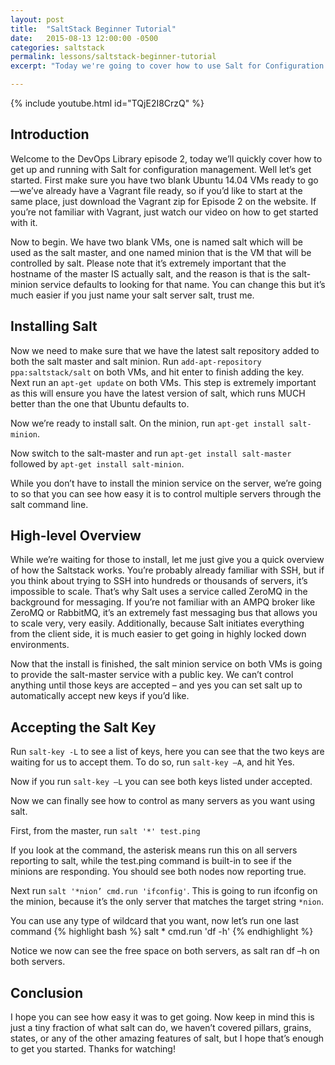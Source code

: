 ```yaml
---
layout: post
title:  "SaltStack Beginner Tutorial"
date:   2015-08-13 12:00:00 -0500
categories: saltstack
permalink: lessons/saltstack-beginner-tutorial
excerpt: "Today we're going to cover how to use Salt for Configuration Management.  First make sure you have two blank Ubuntu 14.04 VMs ready to go.  Next"

---
```

{% include youtube.html id="TQjE2I8CrzQ" %}

Introduction
------------

Welcome to the DevOps Library episode 2, today we’ll quickly cover how to get up and running with Salt for configuration management.  Well let’s get started.  First make sure you have two blank Ubuntu 14.04 VMs ready to go—we’ve already have a Vagrant file ready, so if you’d like to start at the same place, just download the Vagrant zip for Episode 2 on the website.  If you’re not familiar with Vagrant, just watch our video on how to get started with it.

Now to begin.  We have two blank VMs, one is named salt which will be used as the salt master, and one named minion that is the VM that will be controlled by salt.  Please note that it’s extremely important that the hostname of the master IS actually salt, and the reason is that is the salt-minion service defaults to looking for that name.  You can change this but it’s much easier if you just name your salt server salt, trust me.

Installing Salt
---------------
Now we need to make sure that we have the latest salt repository added to both the salt master and salt minion.  Run ```add-apt-repository ppa:saltstack/salt``` on both VMs, and hit enter to finish adding the key.  Next run an ```apt-get update``` on both VMs. This step is extremely important as this will ensure you have the latest version of salt, which runs MUCH better than the one that Ubuntu defaults to.

Now we’re ready to install salt.  On the minion, run ```apt-get install salt-minion```.

Now switch to the salt-master and run ```apt-get install salt-master``` followed by ```apt-get install salt-minion```.

While you don’t have to install the minion service on the server, we’re going to so that you can see how easy it is to control multiple servers through the salt command line.

High-level Overview
-------------------
While we’re waiting for those to install, let me just give you a quick overview of how the Saltstack works.  You’re probably already familiar with SSH, but if you think about trying to SSH into hundreds or thousands of servers, it’s impossible to scale.  That’s why Salt uses a service called ZeroMQ in the background for messaging.  If you’re not familiar with an AMPQ broker like ZeroMQ or RabbitMQ, it’s an extremely fast messaging bus that allows you to scale very, very easily.  Additionally, because Salt initiates everything from the client side, it is much easier to get going in highly locked down environments.

Now that the install is finished, the salt minion service on both VMs is going to provide the salt-master service with a public key.  We can’t control anything until those keys are accepted – and yes you can set salt up to automatically accept new keys if you’d like.

Accepting the Salt Key
----------------------
Run ```salt-key -L``` to see a list of keys, here you can see that the two keys are waiting for us to accept them.  To do so, run ```salt-key –A```, and hit Yes.

Now if you run `salt-key –L` you can see both keys listed under accepted.

Now we can finally see how to control as many servers as you want using salt.

First, from the master, run `salt '*' test.ping`

If you look at the command, the asterisk means run this on all servers reporting to salt, while the test.ping command is built-in to see if the minions are responding.  You should see both nodes now reporting true.

Next run `salt '*nion’ cmd.run 'ifconfig'`.  This is going to run ifconfig on the minion, because it’s the only server that matches the target string ```*nion```.

You can use any type of wildcard that you want, now let’s run one last command
{% highlight bash %}
salt * cmd.run 'df -h'
{% endhighlight %}

Notice we now can see the free space on both servers, as salt ran df –h on both servers.  

Conclusion
----------
I hope you can see how easy it was to get going.  Now keep in mind this is just a tiny fraction of what salt can do, we haven’t covered pillars, grains, states, or any of the other amazing features of salt, but I hope that’s enough to get you started.  Thanks for watching!
